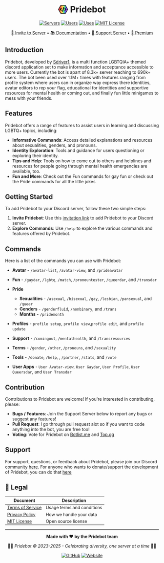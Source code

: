 <div align="center">

# <img src="web/assets/images/pridebotlogo.png" width="32" height="32" style="vertical-align: -6px;"> Pridebot

[![Servers](https://img.shields.io/badge/dynamic/json?url=https://api.pridebot.xyz/stats&query=currentGuildCount&label=Servers&color=brightgreen)](https://pridebot.xyz/invite)
[![Users](https://img.shields.io/badge/dynamic/json?url=https://api.pridebot.xyz/stats&query=totalUserCount&label=Users&color=blue)](https://pridebot.xyz/invite)
[![Uses](https://img.shields.io/badge/dynamic/json?url=https://api.pridebot.xyz/stats&query=totalUsage&label=Uses&color=ff69b4)](https://pridebot.xyz)
[![MIT License](https://img.shields.io/github/license/Pridebot-Systems/Pridebot)](LICENSE)

[🚀 Invite to Server](https://pridebot.xyz/invite) • [📚 Documentation](https://pridebot.xyz) • [💬 Support Server](https://pridebot.xyz/support) • [💎 Premium](https://pridebot.xyz/premium)

</div>

## Introduction

Pridebot, developed by [Sdriver1](https://sdriver1.me), is a multi function LGBTQIA+ themed discord application set to make information and acceptance accessible to more users. Currently the bot is apart of 8.3k+ server reaching to 690k+ users. The bot been used over 1.1M+ times with features ranging from profile system where users can in organize way express there identities, avatar editors to rep your flag, educational for identities and supportive resources for mental health or coming out, and finally fun little minigames to mess with your friends.

## Features

Pridebot offers a range of features to assist users in learning and discussing LGBTQ+ topics, including:

- **Informative Commands**: Access detailed explanations and resources about sexualities, genders, and pronouns.
- **Identity Exploration**: Tools and guidance for users questioning or exploring their identity.
- **Tips and Help**: Tools on how to come out to others and helplines and resources for people going through mental health emergencies are available, too.
- **Fun and More**: Check out the Fun commands for gay fun or check out the Pride commands for all the little jokes

## Getting Started

To add Pridebot to your Discord server, follow these two simple steps:

1. **Invite Pridebot**: Use this [invitation link](https://pridebot.xyz/invite) to add Pridebot to your Discord server.
2. **Explore Commands**: Use `/help` to explore the various commands and features offered by Pridebot.

## Commands

Here is a list of the commands you can use with Pridebot:

- **Avatar** - `/avatar-list`, `/avatar-view`, and `/prideavatar`
- **Fun** - `/gaydar`, `/lgbtq`, `/match`, `/pronountester`, `/queerdar`, and `/transdar`
- **Pride**
  - **Sexualities** - `/asexual`, `/bisexual`, `/gay`, `/lesbian`, `/pansexual`, and `/queer`
  - **Genders** - `/genderfluid`, `/nonbinary`, and `/trans`
  - **Months** - `/pridemonth`
- **Profiles** - `profile setup`, `profile view`,`profile edit`, and `profile update`
- **Support** - `/comingout`, `/mentalhealth`, and `/transresources`
- **Terms** - `/gender`, `/other`, `/pronouns`, and `/sexuality`
- **Tools** - `/donate`, `/help,`, `/partner`, `/stats`, and `/vote`

- **User Apps** - `User Avatar-view`, `User Gaydar`, `User Profile`, `User Queersdar`, and `User Transdar`

## Contribution

Contributions to Pridebot are welcome! If you're interested in contributing, please:

- **Bugs / Features**: Join the Support Server below to report any bugs or suggest any features!
- **Pull Request**: I go through pull request alot so if you want to code anything into the bot, you are free too!
- **Voting**: Vote for Pridebot on [Botlist.me](https://botlist.me/bots/1101256478632972369/vote) and [Top.gg](https://top.gg/bot/1101256478632972369/vote)

## Support

For support, questions, or feedback about Pridebot, please join our Discord community [here](https://pridebot.xyz/support).
For anyone who wants to donate/support the development of Pridebot, you can do that [here](https://pridebot.xyz/premium)

## 📜 Legal

| Document | Description |
|----------|-------------|
| [Terms of Service](https://pridebot.xyz/tos) | Usage terms and conditions |
| [Privacy Policy](https://pridebot.xyz/privacy) | How we handle your data |
| [MIT License](https://github.com/Pridebot-Systems/Pridebot?tab=MIT-1-ov-file) | Open source license |

---

<div align="center">

**Made with ❤️ by the Pridebot team**

🏳️‍🌈 *Pridebot © 2023-2025 - Celebrating diversity, one server at a time* 🏳️‍⚧️

[![GitHub](https://img.shields.io/badge/GitHub-Pridebot--Systems-black?logo=github)](https://github.com/Pridebot-Systems)
[![Website](https://img.shields.io/badge/Website-pridebot.xyz-blue)](https://pridebot.xyz)

</div>
